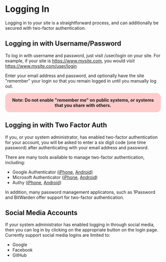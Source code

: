 # Logging In

Logging in to your site is a straightforward process, and can additionally be secured with two-factor authentication.


## Logging in with Username/Password

To log in with username and password, just visit /user/login on your site. For example, if your site is https://www.mysite.com, 
you would visit https://www.mysite.com/user/login

Enter your email address and password, and optionally have the site "remember" your login so that you remain logged in until
you manually log out. 

<div style="background: #ffcccb; padding: 1em; border-radius: 1em; text-align: center; font-weight: bold;">
Note: Do not enable "remember me" on public systems, or systems that you share with others.
</div>

## Logging in with Two Factor Auth

If you, or your system administrator, has enabled two-factor authentication for your account, you will be asked to enter
a six digit code (one time password) after authenticating with your email address and password. 

There are many tools available to manage two-factor authentication, including:

* Google Authenticator ([iPhone](https://apps.apple.com/in/app/google-authenticator/id388497605), [Android)](https://play.google.com/store/apps/details?id=com.google.android.apps.authenticator2&hl=en_IN)
* Microsoft Authenticator ([iPhone](https://apps.apple.com/us/app/microsoft-authenticator/id983156458), [Android](https://play.google.com/store/apps/details?id=com.azure.authenticator&hl=en_IN))
* Authy ([iPhone](https://apps.apple.com/in/app/authy/id494168017), [Android](https://play.google.com/store/apps/details?id=com.authy.authy&hl=en_IN))

In addition, many password management applicatons, such as 1Password and BitWarden offer support for two-factor authentication.

## Social Media Accounts

If your system administrator has enabled logging in through social media, then you can log in by clicking on the appropriate button
on the login page. Currently support social media logins are limited to:

* Google
* Facebook
* GitHub
